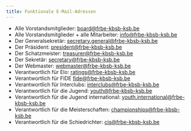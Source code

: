 ```yaml
---
title: Funktionale E-Mail-Adressen
---
```


 - Alle Vorstandsmitglieder: board@frbe-kbsb-ksb.be
 - Alle Vorstandsmitglieder + alle Mitarbeiter: info@frbe-kbsb-ksb.be
 - Der Generalsekretär: secretary.general@frbe-kbsb-ksb.be
 - Der Präsident: president@frbe-kbsb-ksb.be
 - Der Schatzmeister: treasurer@frbe-kbsb-ksb.be
 - Der Sekretär: secretary@frbe-kbsb-ksb.be
 - Der Webmaster: webmaster@frbe-kbsb-ksb.be
 - Verantwortlich für Elo: ratings@frbe-kbsb-ksb.be
 - Verantwortlich für FIDE fide@frbe-kbsb-ksb.be
 - Verantwortlich für Interclubs: interclubs@frbe-kbsb-ksb.be
 - Verantwortlich für die Jugend: youth@frbe-kbsb-ksb.be
 - Verantwortlich für die Jugend international: youth.international@frbe-kbsb-ksb.be
 - Verantwortlich für die Meisterschaften: championships@frbe-kbsb-ksb.be
 - Verantwortlich für die Schiedrichter: cis@frbe-kbsb-ksb.be